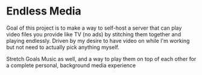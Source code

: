# Endless Media

Goal of this project is to make a way to self-host a server that can play video files you provide like TV (no ads) by stitching them together and playing endlessly. Driven by my desire to have video on while I'm working but not need to actually pick anything myself.

Stretch Goals Music as well, and a way to play them on top of each other for a complete personal, background media experience
